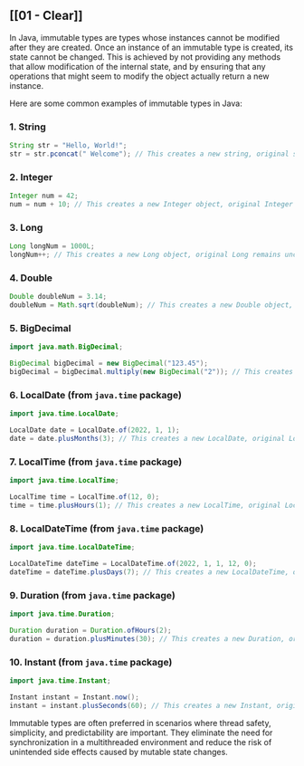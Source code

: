 
[[01 - Clear]]
--- 


In Java, immutable types are types whose instances cannot be modified after they are created. Once an instance of an immutable type is created, its state cannot be changed. This is achieved by not providing any methods that allow modification of the internal state, and by ensuring that any operations that might seem to modify the object actually return a new instance.

Here are some common examples of immutable types in Java:

### 1. String

```java
String str = "Hello, World!";
str = str.pconcat(" Welcome"); // This creates a new string, original string remains unchanged
```

### 2. Integer

```java
Integer num = 42;
num = num + 10; // This creates a new Integer object, original Integer remains unchanged
```

### 3. Long

```java
Long longNum = 1000L;
longNum++; // This creates a new Long object, original Long remains unchanged
```

### 4. Double

```java
Double doubleNum = 3.14;
doubleNum = Math.sqrt(doubleNum); // This creates a new Double object, original Double remains unchanged
```

### 5. BigDecimal

```java
import java.math.BigDecimal;

BigDecimal bigDecimal = new BigDecimal("123.45");
bigDecimal = bigDecimal.multiply(new BigDecimal("2")); // This creates a new BigDecimal, original BigDecimal remains unchanged
```

### 6. LocalDate (from `java.time` package)

```java
import java.time.LocalDate;

LocalDate date = LocalDate.of(2022, 1, 1);
date = date.plusMonths(3); // This creates a new LocalDate, original LocalDate remains unchanged
```

### 7. LocalTime (from `java.time` package)

```java
import java.time.LocalTime;

LocalTime time = LocalTime.of(12, 0);
time = time.plusHours(1); // This creates a new LocalTime, original LocalTime remains unchanged
```

### 8. LocalDateTime (from `java.time` package)

```java
import java.time.LocalDateTime;

LocalDateTime dateTime = LocalDateTime.of(2022, 1, 1, 12, 0);
dateTime = dateTime.plusDays(7); // This creates a new LocalDateTime, original LocalDateTime remains unchanged
```

### 9. Duration (from `java.time` package)

```java
import java.time.Duration;

Duration duration = Duration.ofHours(2);
duration = duration.plusMinutes(30); // This creates a new Duration, original Duration remains unchanged
```

### 10. Instant (from `java.time` package)

```java
import java.time.Instant;

Instant instant = Instant.now();
instant = instant.plusSeconds(60); // This creates a new Instant, original Instant remains unchanged
```

Immutable types are often preferred in scenarios where thread safety, simplicity, and predictability are important. They eliminate the need for synchronization in a multithreaded environment and reduce the risk of unintended side effects caused by mutable state changes.